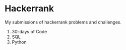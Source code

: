 # Hackerrank
My submissions of hackerrank problems and challenges.

1. 30-days of Code
2. SQL
3. Python
